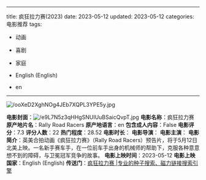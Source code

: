 
---
title: 疯狂拉力赛(2023)
date: 2023-05-12
updated: 2023-05-12
categories: 电影推荐
tags:

- 动画
- 喜剧
- 家庭

- English (English)
- en
---

<img src="https://image.tmdb.org/t/p/original/ooXeD2XghNOg4JEb7XQPL3YPE5y.jpg" alt="/ooXeD2XghNOg4JEb7XQPL3YPE5y.jpg" title="/ooXeD2XghNOg4JEb7XQPL3YPE5y.jpg">

**电影封面**：<img src="https://image.tmdb.org/t/p/w200/e9L7N5z3qHHgSNUIUuBSaicQvpT.jpg" alt="/e9L7N5z3qHHgSNUIUuBSaicQvpT.jpg" title="/e9L7N5z3qHHgSNUIUuBSaicQvpT.jpg">
**电影名称**：疯狂拉力赛
**原产地片名**：Rally Road Racers
**原产地语言**：en
**包含成人内容**：False
**电影评分**：7.3
**评分人数**：22
**热门程度**：28.52
**电影时长**：
**电影导演**：
**电影主演**：
**电影简介**：英美合拍动画《疯狂拉力赛》（Rally Road Racers）预告片，将于5月12日北美上映。一名新手赛车手，在一位前车手出身的机械师的帮助下，克服各种意意想不到的障碍，与卫冕冠军竞争的故事。
**电影上映时间**：2023-05-12
**电影上映国家**：English (English)
**传送门**：[疯狂拉力赛 |专业的种子搜索、磁力链接搜索引擎](https://movie.amd794.com:2083/?search=Rally%20Road%20Racers&ordering=&mode=match_phrase&page_size=10&page=1)

